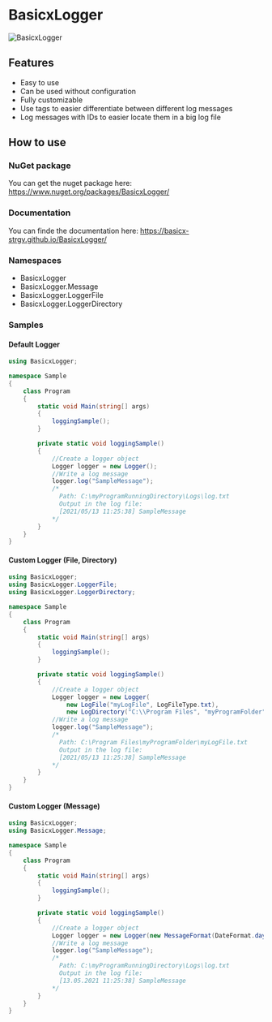 # BasicxLogger

![BasicxLogger](https://i.imgur.com/U4jPEka.png)

## Features

- Easy to use
- Can be used without configuration
- Fully customizable
- Use tags to easier differentiate between different log messages
- Log messages with IDs to easier locate them in a big log file
 
## How to use

### NuGet package

You can get the nuget package here: https://www.nuget.org/packages/BasicxLogger/

### Documentation

You can finde the documentation here: https://basicx-strgv.github.io/BasicxLogger/

### Namespaces

- BasicxLogger
- BasicxLogger.Message
- BasicxLogger.LoggerFile
- BasicxLogger.LoggerDirectory

### Samples

#### Default Logger
```cs
using BasicxLogger;

namespace Sample
{
    class Program
    {
        static void Main(string[] args)
        {
            loggingSample();
        }

        private static void loggingSample()
        {
            //Create a logger object
            Logger logger = new Logger();
            //Write a log message
            logger.log("SampleMessage");
            /* 
              Path: C:\myProgramRunningDirectory\Logs\log.txt 
              Output in the log file:
              [2021/05/13 11:25:38] SampleMessage
            */
        }
    }
}
```

#### Custom Logger (File, Directory)
```cs
using BasicxLogger;
using BasicxLogger.LoggerFile;
using BasicxLogger.LoggerDirectory;

namespace Sample
{
    class Program
    {
        static void Main(string[] args)
        {
            loggingSample();
        }

        private static void loggingSample()
        {
            //Create a logger object
            Logger logger = new Logger(
                new LogFile("myLogFile", LogFileType.txt),
                new LogDirectory("C:\\Program Files", "myProgramFolder"));
            //Write a log message
            logger.log("SampleMessage");
            /* 
              Path: C:\Program Files\myProgramFolder\myLogFile.txt
              Output in the log file:
              [2021/05/13 11:25:38] SampleMessage
            */
        }
    }
}
```

#### Custom Logger (Message)
```cs
using BasicxLogger;
using BasicxLogger.Message;

namespace Sample
{
    class Program
    {
        static void Main(string[] args)
        {
            loggingSample();
        }

        private static void loggingSample()
        {
            //Create a logger object
            Logger logger = new Logger(new MessageFormat(DateFormat.day_month_year, '.'));
            //Write a log message
            logger.log("SampleMessage");
            /* 
              Path: C:\myProgramRunningDirectory\Logs\log.txt 
              Output in the log file:
              [13.05.2021 11:25:38] SampleMessage
            */
        }
    }
}
```